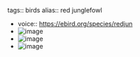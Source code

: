 tags:: birds
alias:: red junglefowl

- voice:: https://ebird.org/species/redjun
- ![image](https://ipfs.io/ipfs/QmeLJsNYthCcpAEpTLD3XRCXLjcoe4mnYZYEVAHTJKMiDS)
- ![image](https://ipfs.io/ipfs/QmZ5icUBssKYPSvaKkXX74JDusswUMKxehjAE6Lg9YtJLa)
- ![image](https://ipfs.io/ipfs/QmNvWinDUhj7gyg9uQuhk6QDaFmWWxjqFwUHpawsG7GoCu)